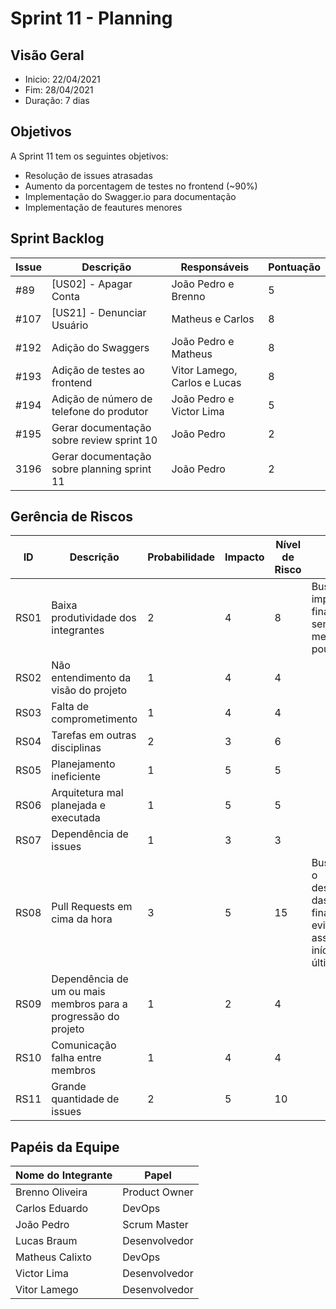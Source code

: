 # Sprint 11 - Planning

## Visão Geral
- Inicio: 22/04/2021
- Fim: 28/04/2021
- Duração: 7 dias
 
## Objetivos
A Sprint 11 tem os seguintes objetivos:

- Resolução de issues atrasadas
- Aumento da porcentagem de testes no frontend (~90%)
- Implementação do Swagger.io para documentação
- Implementação de feautures menores

## Sprint Backlog
| Issue | Descrição | Responsáveis | Pontuação
|--|--|--|--|
|#89|[US02] - Apagar Conta|João Pedro e Brenno|5
|#107|[US21] - Denunciar Usuário|Matheus e Carlos|8
|#192|Adição do Swaggers|João Pedro e Matheus|8
|#193|Adição de testes ao frontend|Vitor Lamego, Carlos e Lucas|8
|#194|Adição de número de telefone do produtor|João Pedro e Victor Lima|5
|#195|Gerar documentação sobre review sprint 10|João Pedro|2
|3196|Gerar documentação sobre planning sprint 11|João Pedro|2


## Gerência de Riscos
| ID | Descrição | Probabilidade | Impacto | Nível de Risco | Ação
|--|--|--|--|--|--|
|RS01|Baixa produtividade dos integrantes|2|4|8|Buscar implementar nos finais de semanas ao menos um pouco
|RS02|Não entendimento da visão do projeto|1|4|4|
|RS03|Falta de comprometimento|1|4|4|
|RS04|Tarefas em outras disciplinas|2|3|6|
|RS05|Planejamento ineficiente|1|5|5|
|RS06|Arquitetura mal planejada e executada|1|5|5|
|RS07|Dependência de issues|1|3|3|
|RS08|Pull Requests em cima da hora|3|5|15|Buscar começar o desenvolvimento das issues no final de semana evitando-se assim o seu início nos últimos dias 
|RS09|Dependência de um ou mais membros para a progressão do projeto|1|2|4|
|RS10|Comunicação falha entre membros|1|4|4|
|RS11|Grande quantidade de issues|2|5|10|

## Papéis da Equipe
| Nome do Integrante | Papel |
|--|--|
|Brenno Oliveira|Product Owner
|Carlos Eduardo|DevOps
|João Pedro|Scrum Master
|Lucas Braum|Desenvolvedor
|Matheus Calixto|DevOps
|Victor Lima|Desenvolvedor
|Vitor Lamego|Desenvolvedor
